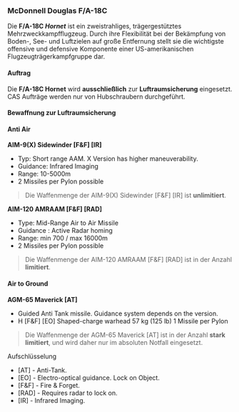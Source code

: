### McDonnell Douglas F/A-18C

Die **F/A-18C *Hornet*** ist ein zweistrahliges, trägergestütztes Mehrzweckkampfflugzeug.
Durch ihre Flexibilität bei der Bekämpfung von Boden-, See- und Luftzielen auf große Entfernung stellt sie die wichtigste offensive und defensive Komponente einer US-amerikanischen Flugzeugträgerkampfgruppe dar.

#### Auftrag

Die **F/A-18C Hornet** wird **ausschließlich** zur **Luftraumsicherung** eingesetzt.  
CAS Aufträge werden nur von Hubschraubern durchgeführt.

#### Bewaffnung zur Luftraumsicherung

#### **Anti Air**  

**AIM-9(X) Sidewinder \[F&F\] \[IR\]**

* Typ: Short range AAM. X Version has higher maneuverability.  
* Guidance: Infrared Imaging  
* Range: 10-5000m  
* 2 Missiles per Pylon possible

> Die Waffenmenge der AIM-9(X) Sidewinder \[F&F\] \[IR\] ist **unlimitiert**.


**AIM-120 AMRAAM \[F&F\] \[RAD\]**

* Type: Mid-Range Air to Air Missile   
* Guidance : Active Radar homing  
* Range: min 700 / max 16000m  
* 2 Missiles per Pylon possible

> Die Waffenmenge der AIM-120 AMRAAM \[F&F\] \[RAD\] ist in der Anzahl **limitiert**.

#### **Air to Ground**  

**AGM-65 Maverick \[AT\]**  
* Guided Anti Tank missile. Guidance system depends on the version.  
* H \[F&F\] \[EO\] Shaped-charge warhead 57 kg (125 lb) 1 Missile per Pylon  

> Die Waffenmenge der AGM-65 Maverick \[AT\] ist in der Anzahl **stark limitiert**, und wird daher nur im absoluten Notfall eingesetzt. 

Aufschlüsselung

* \[AT\] \- Anti-Tank.  
* \[EO\] \- Electro-optical guidance. Lock on Object.  
* \[F&F\] \- Fire & Forget.  
* \[RAD\] \- Requires radar to lock on.  
* \[IR\] \- Infrared Imaging.
